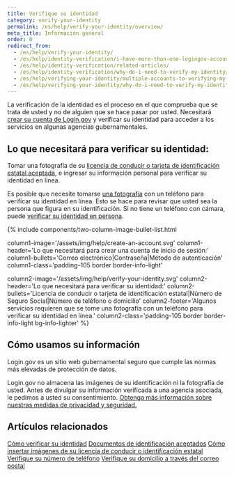 ```yaml
---
title: Verifique su identidad
category: verify-your-identity
permalink: /es/help/verify-your-identity/overview/
meta_title: Información general
order: 0
redirect_from:
  - /es/help/verify-your-identity/
  - /es/help/identity-verification/i-have-more-than-one-logingov-account-can-I-verify-my-identity-for-all-of-them/
  - /es/help/identity-verification/related-articles/
  - /es/help/identity-verification/why-do-i-need-to-verify-my-identity/
  - /es/help/verifying-your-identity/multiple-accounts-to-verifying-my-identity-for/
  - /es/help/verifying-your-identity/why-do-i-need-to-verify-my-identity/
---
```


La verificación de la identidad es el proceso en el que comprueba que se trata de usted y no de alguien que se hace pasar por usted. Necesitará [crear su cuenta de Login.gov](/es/create-an-account/) y verificar su identidad para acceder a los servicios en algunas agencias gubernamentales.

## Lo que necesitará para verificar su identidad:

Tomar una fotografía de su [licencia de conducir o tarjeta de identificación estatal aceptada](/es/help/verify-your-identity/accepted-identification-documents/), e ingresar su información personal para verificar su identidad en línea.

Es posible que necesite tomarse [una fotografía](/es/help/verify-your-identity/how-to-take-photos-to-verify-your-identity/#how-to-take-photos-of-yourself/) con un teléfono para verificar su identidad en línea. Esto se hace para revisar que usted sea la persona que figura en su identificación. Si no tiene un teléfono con cámara, puede [verificar su identidad en persona](/es/help/verify-your-identity/verify-your-identity-in-person/).

{%
  include components/two-column-image-bullet-list.html

  column1-image='/assets/img/help/create-an-account.svg'
  column1-header='Lo que necesitará para crear una cuenta de inicio de sesión:'
  column1-bullets='Correo electrónico|Contraseña|Método de autenticación'
  column1-class='padding-105 border border-info-light'

  column2-image='/assets/img/help/verify-your-identity.svg'
  column2-header='Lo que necesitará para verificar su identidad:'
  column2-bullets='Licencia de conducir o tarjeta de identificación estatal|Número de Seguro Social|Número de teléfono o domicilio'
  column2-footer='Algunos servicios requieren que se tome una fotografía con un teléfono para verificar su identidad en línea.'
  column2-class='padding-105 border border-info-light bg-info-lighter'
%}

## Cómo usamos su información

Login.gov es un sitio web gubernamental seguro que cumple las normas más elevadas de protección de datos.

Login.gov no almacena las imágenes de su identificación ni la
fotografía de usted. Antes de divulgar su información verificada a una
agencia asociada, le pedimos a usted su consentimiento. [Obtenga más
información sobre nuestras medidas de privacidad y seguridad.](/es/policy/)


## Artículos relacionados

[Cómo verificar su identidad](/es/help/verify-your-identity/how-to-verify-your-identity/)
[Documentos de identificación aceptados](/es/help/verify-your-identity/accepted-identification-documents/)
[Cómo insertar imágenes de su licencia de conducir o identificación estatal](/es/help/verify-your-identity/how-to-take-photos-to-verify-your-identity/#how-to-take-photos-of-yourself/)
[Verifique su número de teléfono](/es/help/verify-your-identity/phone-number/)
[Verifique su domicilio a través del correo postal](/es/help/verify-your-identity/verify-your-address-by-mail/)
